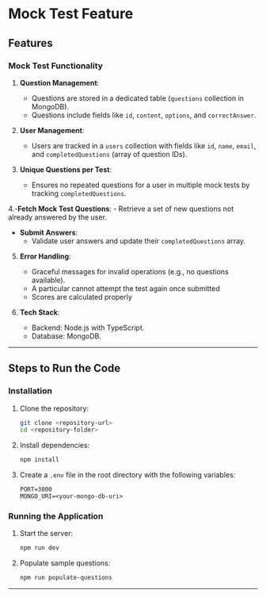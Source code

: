 # Mock Test Feature

## Features

### Mock Test Functionality
1. **Question Management**:
   - Questions are stored in a dedicated table (`questions` collection in MongoDB).
   - Questions include fields like `id`, `content`, `options`, and `correctAnswer`.

2. **User Management**:
   - Users are tracked in a `users` collection with fields like `id`, `name`, `email`, and `completedQuestions` (array of question IDs).

3. **Unique Questions per Test**:
   - Ensures no repeated questions for a user in multiple mock tests by tracking `completedQuestions`.

4.-**Fetch Mock Test Questions**:
     - Retrieve a set of new questions not already answered by the user.
   - **Submit Answers**:
     - Validate user answers and update their `completedQuestions` array.

5. **Error Handling**:
   - Graceful messages for invalid operations (e.g., no questions available).
   - A particular cannot attempt the test again once submitted
   - Scores are calculated properly
   

6. **Tech Stack**:
   - Backend: Node.js with TypeScript.
   - Database: MongoDB.
  

---
## Steps to Run the Code

### Installation
1. Clone the repository:
   ```bash
   git clone <repository-url>
   cd <repository-folder>
   ```

2. Install dependencies:
   ```bash
   npm install
   ```

3. Create a `.env` file in the root directory with the following variables:
   ```env
   PORT=3000
   MONGO_URI=<your-mongo-db-uri>
   ```

### Running the Application
1. Start the server:
   ```bash
   npm run dev
   ```

2. Populate sample questions:
   ```bash
   npm run populate-questions
   ```

---




